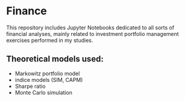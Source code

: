 # Finance
This repository includes Jupyter Notebooks dedicated to all sorts of financial analyses, mainly related to investment portfolio management exercises performed in my studies.
## Theoretical models used:
  - Markowitz portfolio model
  - indice models (SIM, CAPM)
  - Sharpe ratio
  - Monte Carlo simulation
